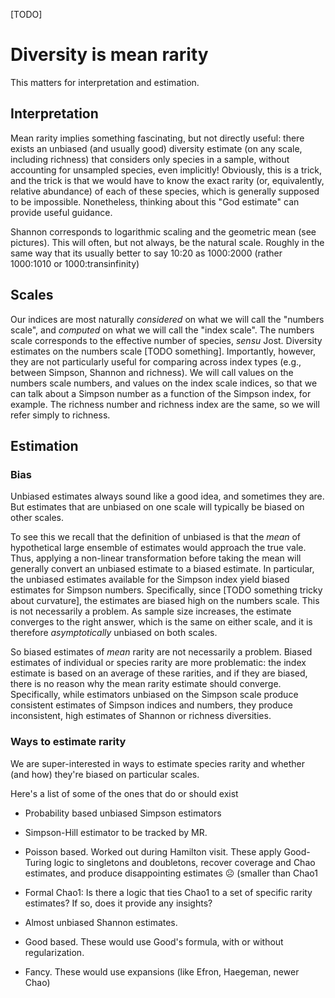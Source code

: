 [TODO]


# Diversity is mean rarity

This matters for interpretation and estimation.

## Interpretation

Mean rarity implies something fascinating, but not directly useful: there exists an unbiased (and usually good) diversity estimate (on any scale, including richness) that considers only species in a sample, without accounting for unsampled species, even implicitly! Obviously, this is a trick, and the trick is that we would have to know the exact rarity (or, equivalently, relative abundance) of each of these species, which is generally supposed to be impossible. Nonetheless, thinking about this "God estimate" can provide useful guidance.

Shannon corresponds to logarithmic scaling and the geometric mean (see pictures). This will often, but not always, be the natural scale. Roughly in the same way that its usually better to say 10:20 as 1000:2000 (rather 1000:1010 or 1000:transinfinity)

## Scales

Our indices are most naturally _considered_ on what we will call the "numbers scale", and _computed_ on what we will call the "index scale". The numbers scale corresponds to the effective number of species, _sensu_ Jost. Diversity estimates on the numbers scale [TODO something]. Importantly, however, they are not particularly useful for comparing across index types (e.g., between Simpson, Shannon and richness). We will call values on the numbers scale numbers, and values on the index scale indices, so that we can talk about a Simpson number as a function of the Simpson index, for example. The richness number and richness index are the same, so we will refer simply to richness.

## Estimation

### Bias

Unbiased estimates always sound like a good idea, and sometimes they are. But estimates that are unbiased on one scale will typically be biased on other scales. 

To see this we recall that the definition of unbiased is that the _mean_ of hypothetical large ensemble of estimates would approach the true vale. Thus, applying a non-linear transformation before taking the mean will generally convert an unbiased estimate to a biased estimate. In particular, the unbiased estimates available for the Simpson index yield biased estimates for Simpson numbers. Specifically, since [TODO something tricky about curvature], the estimates are biased high on the numbers scale. This is not necessarily a problem. As sample size increases, the estimate converges to the right answer, which is the same on either scale, and it is therefore _asymptotically_ unbiased on both scales.

So biased estimates of _mean_ rarity are not necessarily a problem. Biased estimates of individual or species rarity are more problematic: the index estimate is based on an average of these rarities, and if they are biased, there is no reason why the mean rarity estimate should converge. Specifically, while estimators unbiased on the Simpson scale produce consistent estimates of Simpson indices and numbers, they produce inconsistent, high estimates of Shannon or richness diversities.

### Ways to estimate rarity

We are super-interested in ways to estimate species rarity and whether (and how) they're biased on particular scales.

Here's a list of some of the ones that do or should exist

* Probability based unbiased Simpson estimators

* Simpson-Hill estimator to be tracked by MR.

* Poisson based. Worked out during Hamilton visit. These apply Good-Turing logic to singletons and doubletons, recover coverage and Chao estimates, and produce disappointing estimates ☹ (smaller than Chao1

* Formal Chao1: Is there a logic that ties Chao1 to a set of specific rarity estimates? If so, does it provide any insights?

* Almost unbiased Shannon estimates.

* Good based. These would use Good's formula, with or without regularization.

* Fancy. These would use expansions (like Efron, Haegeman, newer Chao)
